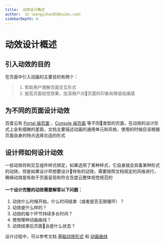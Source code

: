 ```yaml
---
title:  动效设计概述
author:  dz（wangyihan05@baidu.com）
sidebarDepth: 0
---
```


# 动效设计概述

## 引入动效的目的

在页面中引入动画的主要目的有两个：

>1. 帮助用户理解页面交互形式
>2. 提高页面视觉效果，加深用户对页面的印象和降低枯燥感


## 为不同的页面设计动效

百度云有 [Portal 端页面](/portal/summarize/Summarize.html) ，[Console 端页面](/console/outline/Outline.html) 等不同类型的页面，在动效的设计形式上会有细微的差距，文档主要描述动画的通用单元和风格，使用的时候应该根据页面自身的特点选择合适的形式

## 设计师如何设计动效

一些动效将和交互组件样式绑定，如果选用了某种样式，它自身就会具备某种形式的动效，但是如果设计师想要设计特有的动效，需要按照文档规定的风格进行，确保动效是有助于页面呈现和符合百度云整体视觉规范的

#### 一个设计完整的动效需要解答以下问题：

1. 动效什么时候开始，什么时间结束（或者是否无限循环）？
2. 动效是什么样的？
3. 动效的每个环节持续多长时间？
4. 使用哪种动画曲线？
5. 动效结束后页面会是什么状态？

设计过程中，可以参考文档 [基础动效形式](/animate/Base.html#基础动效形式) 和 [动画曲线](animate/Base.html#动画曲线)

